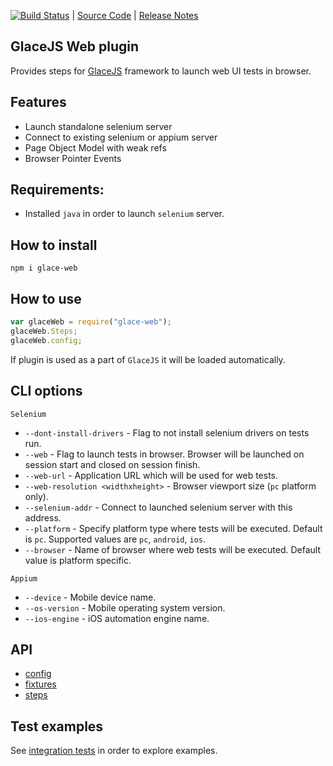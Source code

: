 [![Build Status](https://travis-ci.org/glacejs/glace-web.svg?branch=master)](https://travis-ci.org/glacejs/glace-web)
 | [Source Code](https://github.com/glacejs/glace-web)
 | [Release Notes](tutorial-release-notes.html)

## GlaceJS Web plugin

Provides steps for [GlaceJS](https://glacejs.github.io/glace-core/) framework to launch web UI tests in browser.

## Features

- Launch standalone selenium server
- Connect to existing selenium or appium server
- Page Object Model with weak refs
- Browser Pointer Events

## Requirements:

- Installed `java` in order to launch `selenium` server.

## How to install

```
npm i glace-web
```

## How to use

```javascript
var glaceWeb = require("glace-web");
glaceWeb.Steps;
glaceWeb.config;
```

If plugin is used as a part of `GlaceJS` it will be loaded automatically.

## CLI options

`Selenium`
- `--dont-install-drivers` - Flag to not install selenium drivers on tests run.
- `--web` - Flag to launch tests in browser. Browser will be launched on session start and closed on session finish.
- `--web-url` - Application URL which will be used for web tests.
- `--web-resolution <widthxheight>` - Browser viewport size (`pc` platform only).
- `--selenium-addr` - Connect to launched selenium server with this address.
- `--platform` - Specify platform type where tests will be executed. Default is `pc`. Supported values are `pc`, `android`, `ios`.
- `--browser` - Name of browser where web tests will be executed. Default value is platform specific.

`Appium`
- `--device` - Mobile device name.
- `--os-version` - Mobile operating system version.
- `--ios-engine` - iOS automation engine name.

## API

- [config](GlaceConfig.html)
- [fixtures](global.html)
- [steps](WebSteps.html)

## Test examples

See [integration tests](https://github.com/glacejs/glace-js/blob/master/tests/integration/testWeb.js) in order to explore examples.
